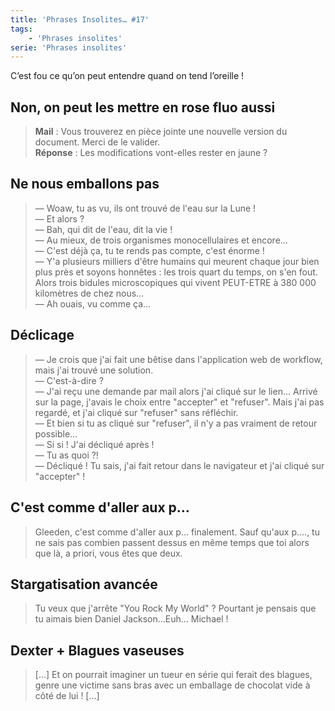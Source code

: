 ```yaml
---
title: 'Phrases Insolites… #17'
tags:
    - 'Phrases insolites'
serie: 'Phrases insolites'
---
```


C’est fou ce qu’on peut entendre quand on tend l’oreille&nbsp;!

<!-- more -->

## Non, on peut les mettre en rose fluo aussi

> **Mail**&nbsp;: Vous trouverez en pièce jointe une nouvelle version du
> document. Merci de le valider.  
> **Réponse**&nbsp;: Les modifications vont-elles rester en jaune&nbsp;?

## Ne nous emballons pas

> — Woaw, tu as vu, ils ont trouvé de l'eau sur la Lune&nbsp;!  
> — Et alors&nbsp;?  
> — Bah, qui dit de l'eau, dit la vie&nbsp;!  
> — Au mieux, de trois organismes monocellulaires et encore…  
> — C'est déjà ça, tu te rends pas compte, c'est énorme&nbsp;!  
> — Y'a plusieurs milliers d'être humains qui meurent chaque jour bien plus près
> et soyons honnêtes&nbsp;: les trois quart du temps, on s'en fout. Alors trois
> bidules microscopiques qui vivent PEUT-ETRE à 380 000 kilomètres de chez
> nous…  
> — Ah ouais, vu comme ça…

## Déclicage

> — Je crois que j'ai fait une bêtise dans l'application web de workflow, mais
> j'ai trouvé une solution.  
> — C'est-à-dire&nbsp;?  
> — J'ai reçu une demande par mail alors j'ai cliqué sur le lien… Arrivé sur la
> page, j'avais le choix entre "accepter" et "refuser". Mais j'ai pas regardé,
> et j'ai cliqué sur "refuser" sans réfléchir.  
> — Et bien si tu as cliqué sur "refuser", il n'y a pas vraiment de retour
> possible…  
> — Si si&nbsp;! J'ai décliqué après&nbsp;!  
> — Tu as quoi&nbsp;?!  
> — Décliqué&nbsp;! Tu sais, j'ai fait retour dans le navigateur et j'ai cliqué
> sur "accepter"&nbsp;!

## C'est comme d'aller aux p…

> Gleeden, c'est comme d'aller aux p… finalement. Sauf qu'aux p…., tu ne sais
> pas combien passent dessus en même temps que toi alors que là, a priori, vous
> êtes que deux.

## Stargatisation avancée

> Tu veux que j'arrête "You Rock My World"&nbsp;? Pourtant je pensais que tu
> aimais bien Daniel Jackson…Euh… Michael&nbsp;!

## Dexter + Blagues vaseuses

> […] Et on pourrait imaginer un tueur en série qui ferait des blagues, genre
> une victime sans bras avec un emballage de chocolat vide à côté de lui&nbsp;!
> […]
